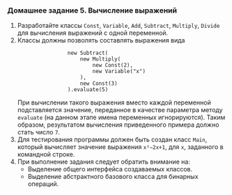 ### Домашнее задание 5. Вычисление выражений

1. Разработайте классы `Const`, `Variable`, `Add`, `Subtract`, `Multiply`, `Divide` для вычисления выражений с одной переменной.
2. Классы должны позволять составлять выражения вида
    ```
                    new Subtract(
                        new Multiply(
                            new Const(2),
                            new Variable("x")
                        ),
                        new Const(3)
                    ).evaluate(5)
    ```
    При вычислении такого выражения вместо каждой переменной подставляется значение, переданное в качестве параметра методу `evaluate` (на данном этапе имена переменных игнорируются). Таким образом, результатом вычисления приведенного примера должно стать число `7`.
3. Для тестирования программы должен быть создан класс `Main`, который вычисляет значение выражения `x²−2x+1`, для `x`, заданного в командной строке.
4. При выполнение задания следует обратить внимание на:
    * Выделение общего интерфейса создаваемых классов.
    * Выделение абстрактного базового класса для бинарных операций.